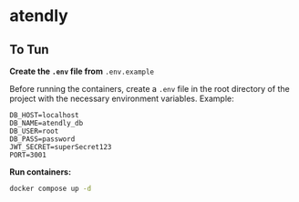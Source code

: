 # atendly

## To Tun

**Create the `.env` file from** `.env.example`

   Before running the containers, create a `.env` file in the root directory of the project with the necessary environment variables. Example:

   ```env
   DB_HOST=localhost
   DB_NAME=atendly_db
   DB_USER=root
   DB_PASS=password
   JWT_SECRET=superSecret123
   PORT=3001
```

**Run containers:**

```BASH
docker compose up -d
```
